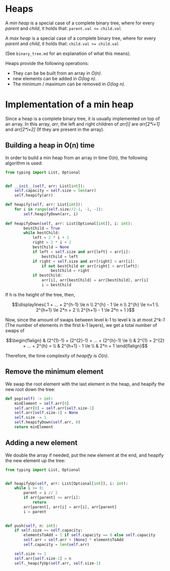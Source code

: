 # Heaps

A *min heap* is a special case of a complete binary tree, where for every *parent* and *child*, it holds that:
`parent.val <= child.val`

A *max heap* is a special case of a complete binary tree, where for every *parent* and *child*, it holds that:
`child.val >= child.val`

(See `binary_tree.md` for an explanation of what this means).

Heaps provide the following operations:
- They can be be built from an array in *O(n)*.
- new elements can be added in *O(log n)*.
- The minimum / maximum can be removed in *O(log n)*.


# Implementation of a min heap
Since a heap is a complete binary tree, it is usually implemented on top of an array.
In this array, *arr*, the left and right children of _arr[i]_ are _arr[2*i+1]_ and _arr[2*i+2]_ (If they are present in the array).

## Building a heap in O(n) time
In order to build a min heap from an array in time O(n), the following algorithm is used:
```python
from typing import List, Optional


def __init__(self, arr: List[int]):
    self.capacity = self.size = len(arr)
    self.heapify(arr)

def heapify(self, arr: List[int]):
    for i in range(self.size//2-1, -1, -1):
        self.heapifyDown(arr, i)
        
def heapifyDown(self, arr: List[Optional[int]], i: int):
        bestChild = True
        while bestChild:
            left = 2 * i + 1
            right = 2 * i + 2
            bestChild = None
            if left < self.size and arr[left] < arr[i]:
                bestChild = left
            if right < self.size and arr[right] < arr[i]:
                if not bestChild or arr[right] < arr[left]:
                    bestChild = right
            if bestChild:
                arr[i], arr[bestChild] = arr[bestChild], arr[i]
                i = bestChild
```

If h is the height of the tree, then,
```math
\displaylines{
    1 + ... + 2^{h-1} \le n \\
    2^{h} - 1 \le n \\
    2^{h} \le n+1 \\
    2^{h+1} \le 2*n + 2 \\
    2^{h+1} - 1 \le 2*n + 1
}
```
Now, since the amount of swaps between level k-1 to level k is at most *2^k-1* (The number of elements in the first k-1 layers), we get a total number of swaps of
```math
\begin{flalign}
& (2^{1}-1) + (2^{2}-1) + ... + (2^{h}-1) \le \\
& 2^{1} + 2^{2} + ... + 2^{h} = \\
& 2^{h+1} - 1 \le \\
& 2*n + 1
\end{flalign}
```
Therefore, the time complexity of *heapify* is *O(n)*.


## Remove the minimum element
We swap the root element with the last element in the heap, and heapify the new root down the tree:
```python
def pop(self) -> int:
    minElement = self.arr[0]
    self.arr[0] = self.arr[self.size-1]
    self.arr[self.size-1] = None
    self.size -= 1
    self.heapifyDown(self.arr, 0)
    return minElement
```

## Adding a new element
We double the array if needed, put the new element at the end, and heapify the new element up the tree:
```python
from typing import List, Optional


def heapifyUp(self, arr: List[Optional[int]], i: int):
    while i >= 0:
        parent = i // 2
        if arr[parent] <= arr[i]:
            return
        arr[parent], arr[i] = arr[i], arr[parent]
        i = parent

        
def push(self, n: int):
    if self.size == self.capacity:
        elementsToAdd = 1 if self.capacity == 0 else self.capacity
        self.arr = self.arr + [None] * elementsToAdd
        self.capacity = len(self.arr)

    self.size += 1
    self.arr[self.size-1] = n
    self._heapifyUp(self.arr, self.size-1)
```
